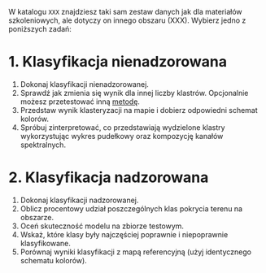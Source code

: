 W katalogu `XXX` znajdziesz taki sam zestaw danych jak dla materiałów szkoleniowych,
ale dotyczy on innego obszaru (XXX). Wybierz jedno z poniższych zadań:

# 1. Klasyfikacja nienadzorowana

1. Dokonaj klasyfikacji nienadzorowanej.
2. Sprawdź jak zmienia się wynik dla innej liczby klastrów.
Opcjonalnie możesz przetestować inną [metodę](https://www.statmethods.net/advstats/cluster.html).
3. Przedstaw wynik klasteryzacji na mapie i dobierz odpowiedni schemat kolorów.
4. Spróbuj zinterpretować, co przedstawiają wydzielone klastry wykorzystując
wykres pudełkowy oraz kompozycję kanałów spektralnych.


# 2. Klasyfikacja nadzorowana

1. Dokonaj klasyfikacji nadzorowanej.
2. Oblicz procentowy udział poszczególnych klas pokrycia terenu na obszarze.
3. Oceń skuteczność modelu na zbiorze testowym.
4. Wskaż, które klasy były najczęściej poprawnie i niepoprawnie klasyfikowane.
5. Porównaj wyniki klasyfikacji z mapą referencyjną (użyj identycznego schematu
kolorów).
